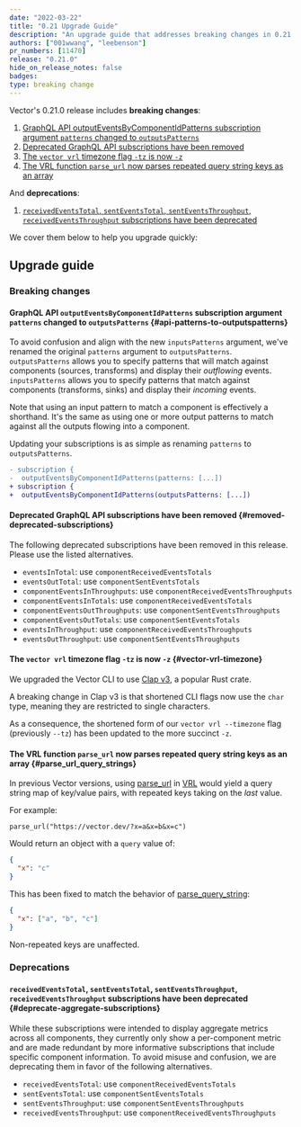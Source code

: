 ```yaml
---
date: "2022-03-22"
title: "0.21 Upgrade Guide"
description: "An upgrade guide that addresses breaking changes in 0.21.0"
authors: ["001wwang", "leebenson"]
pr_numbers: [11470]
release: "0.21.0"
hide_on_release_notes: false
badges:
type: breaking change
---
```


Vector's 0.21.0 release includes **breaking changes**:

1. [GraphQL API outputEventsByComponentIdPatterns subscription argument
   `patterns` changed to `outputsPatterns`](#api-patterns-to-outputspatterns)
2. [Deprecated GraphQL API subscriptions have been
   removed](#removed-deprecated-subscriptions)
3. [The `vector vrl` timezone flag `-tz` is now `-z`](#vector-vrl-timezone)
4. [The VRL function `parse_url` now parses repeated query string keys as an
   array](#parse_url_query_strings)

And **deprecations**:

1. [`receivedEventsTotal`, `sentEventsTotal`, `sentEventsThroughput`,
   `receivedEventsThroughput` subscriptions have been
   deprecated](#deprecate-aggregate-subscriptions)

We cover them below to help you upgrade quickly:

## Upgrade guide

### Breaking changes

#### GraphQL API `outputEventsByComponentIdPatterns` subscription argument `patterns` changed to `outputsPatterns` {#api-patterns-to-outputspatterns}

To avoid confusion and align with the new `inputsPatterns` argument, we've
renamed the original `patterns` argument to `outputsPatterns`. `outputsPatterns`
allows you to specify patterns that will match against components (sources,
transforms) and display their _outflowing_ events. `inputsPatterns` allows you
to specify patterns that match against components (transforms, sinks) and
display their _incoming_ events.

Note that using an input pattern to match a component is effectively a
shorthand. It's the same as using one or more output patterns to match against
all the outputs flowing into a component.

Updating your subscriptions is as simple as renaming `patterns` to
`outputsPatterns`.

```diff
- subscription {
-  outputEventsByComponentIdPatterns(patterns: [...])
+ subscription {
+  outputEventsByComponentIdPatterns(outputsPatterns: [...])
```

#### Deprecated GraphQL API subscriptions have been removed {#removed-deprecated-subscriptions}

The following deprecated subscriptions have been removed in this release. Please
use the listed alternatives.

- `eventsInTotal`: use `componentReceivedEventsTotals`
- `eventsOutTotal`: use `componentSentEventsTotals`
- `componentEventsInThroughputs`: use `componentReceivedEventsThroughputs`
- `componentEventsInTotals`: use `componentReceivedEventsTotals`
- `componentEventsOutThroughputs`: use `componentSentEventsThroughputs`
- `componentEventsOutTotals`: use `componentSentEventsTotals`
- `eventsInThroughput`: use `componentReceivedEventsThroughputs`
- `eventsOutThroughput`: use `componentSentEventsThroughputs`

#### The `vector vrl` timezone flag `-tz` is now `-z` {#vector-vrl-timezone}

We upgraded the Vector CLI to use [Clap v3](https://crates.io/crates/clap), a
popular Rust crate.

A breaking change in Clap v3 is that shortened CLI flags now use the `char`
type, meaning they are restricted to single characters.

As a consequence, the shortened form of our `vector vrl --timezone` flag
(previously `--tz`) has been updated to the more succinct `-z`.

#### The VRL function `parse_url` now parses repeated query string keys as an array {#parse_url_query_strings}

In previous Vector versions, using
[parse_url](/docs/reference/vrl/functions/#parse_url) in
[VRL](https://vector.dev/docs/reference/vrl/) would yield a query string map of
key/value pairs, with repeated keys taking on the _last_ value.

For example:

```
parse_url("https://vector.dev/?x=a&x=b&x=c")
```

Would return an object with a `query` value of:

```json
{
  "x": "c"
}
```

This has been fixed to match the behavior of [parse_query_string](https://vector.dev/docs/reference/vrl/functions/#parse_query_string):

```json
{
  "x": ["a", "b", "c"]
}
```

Non-repeated keys are unaffected.

### Deprecations

#### `receivedEventsTotal`, `sentEventsTotal`, `sentEventsThroughput`, `receivedEventsThroughput` subscriptions have been deprecated {#deprecate-aggregate-subscriptions}

While these subscriptions were intended to display aggregate metrics across all
components, they currently only show a per-component metric and are made
redundant by more informative subscriptions that include specific component
information. To avoid misuse and confusion, we are deprecating them in favor of
the following alternatives.

- `receivedEventsTotal`: use `componentReceivedEventsTotals`
- `sentEventsTotal`: use `componentSentEventsTotals`
- `sentEventsThroughput`: use `componentSentEventsThroughputs`
- `receivedEventsThroughput`: use `componentReceivedEventsThroughputs`
